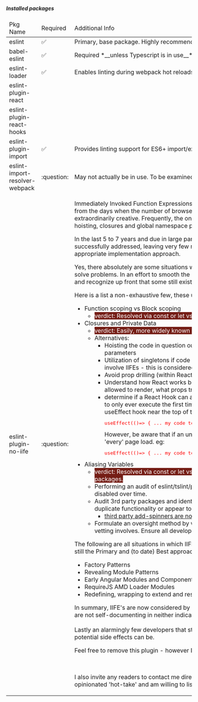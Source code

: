 <!--- #eslint-packages --->

##### Installed packages
<link rel="stylesheet" type="text/css" media="all" href="./mdstyles.css" />
<table class="packages-table">
  <thead>
    <td>Pkg Name</td>
    <td>Required</td>
    <td>Additional Info</td>
  </thead>
  <tbody>
    <tr>
      <td class="pkgName">eslint</td>
      <td class="optional">&#9989;</td>
      <td class="pkginfo">Primary, base package. Highly recommended to also install globally</td>
    </tr>
    <tr>
      <td class="pkgName">babel-eslint</td>
      <!--<td>&#9989; / :question:</td>-->
      <td class="optional">&#9989;</td>
      <td class="pkginfo">Required *__unless Typescript is in use__*, in which case, remove.</td>
    </tr>
    <tr>
      <td class="pkgName">eslint-loader</td>
      <td class="optional">&#9989;</td>
      <td class="pkginfo">Enables linting during webpack hot reloads.</td>
    </tr>
    <tr>
      <td class="pkgName">eslint-plugin-react</td>
      <td class="optional"></td>
      <td class="pkginfo"></td>
    </tr>
    <tr>
      <td class="pkgName">eslint-plugin-react-hooks</td>
      <td class="optional"></td>
      <td class="pkginfo"></td>
    </tr>
    <tr>
      <td class="pkgName">eslint-plugin-import</td>
      <td class="optional">&#9989;</td>
      <td class="pkginfo">Provides linting support for ES6+ import/export syntax identification of file path misspellings</td>
    </tr>
    <tr>
      <td class="pkgName">eslint-import-resolver-webpack</td>
      <td class="optional">:question:</td>
      <td class="pkginfo">May not actually be in use.  To be examined further.</td>
    </tr>
    <tr>
      <td class="pkgName">eslint-plugin-no-iife</td>
      <td class="optional">:question:</td>
      <td class="pkginfo">
        <p>Immediately Invoked Function Expressions - which going forward will be referred to as 'IIFE' - patterns are 
        a holder from the days when the number of browsers, each with their own javascript interpreters caused the need to get extraordinarily creative.  
        Frequently,  the only means to solve certain problems such as those arising from variable hoisting, closures and global namespace polution.</p>
        <p>In the last 5 to 7 years and due in large part to the advent of ES6(+) nearly all of these problems have been quite successfully addressed,
        leaving very few remaining use cases in which use of an IIFE remains the correct and appropriate implementation approach.</p>
        <p>Yes, there absolutely are some situations which IIFE's are both the easiest and most reliable/readable approach to solve problems.  In an effort
        to smooth the ruffled feathers this no doubt has caused in some I would lke to aknowledge and recognize up front that some still exist.
        </p>
        <p>Here is a list a non-exhaustive few, these use cases include:</p>
        <ul>
          <li class="example_title">Function scoping vs Block scoping
            <ul>
              <li><span style="color: white; background-color: #751e16">verdict: Resolved via const or let vs var</span></li>
            </ul>
          </li>
          <li class="example_title">Closures and Private Data
            <ul>
              <li><span style="color: white; background-color: #751e16">verdict: Easily, more widely known patterns now exist which are also more readable</span></li>
              <li>Alternatives:
                <ul>
                  <li>Hoisting the code in question outside of the current closure and explicitly pass the variables needed as parameters</li>
                  <li>Utilization of singletons if code must only be executed once.  *note - many es5 singleton patterns also involve IIFEs - this is considered an acceptable use</li>
                  <li>Avoid prop drilling (within React in particular)</li>
                  <li>
                    Understand how React works behind the scenes and properly control if a child component should be 
                    allowed to render, what props truly changed (if any) 
                  </li>
                  <li>
                    determine if a React Hook can already provide your desired result.  Eg:  if the desire is for a segment of code to only 
                    ever execute the first time a given component loads then place that segment of code within a useEffect hook near the top of the colsure
                    and provide an empty array to the useEffect dependencies:
                    <pre style="color: red">useEffect(()=> { ... my code to only execute once here ...}, []);  <-- no dependencies within the array.</pre>
                    However, be aware that if an undefined dependency array is provided that same useEffect will execute on 'every' page load.  eg:
                    <pre style="color: red">useEffect(()=> { ... my code to only execute once here ...});  <-- no dependencies within the array.</pre>
                  </li>
                </ul>
              </li>
            </ul>
          </li>
          <li class="example_title">Aliasing Variables
            <ul>
              <li>
                <span style="color: white; background-color: #751e16">verdict: Resolved via const or let vs var, avoided/identified by properly auditing linting rules and 3rd party packages.</span>
                  <li>Performing an audit of eslint/tslint/prettier rules and fully examining which rules have been allowed to be disabled over time.</li>
                  <li>Audit 3rd party packages and identify (and subsequently eliminate) packages that serve little purpose, provide duplicate functionality or appear to be in close proximity to an unusual number of defects filed.
                    <ul><li><u>third party add-spinners are notorious for polluting the global namespace and causing problems</u></li></ul>
                  </li>
                  <li>Formulate an oversight method by which new packages being introduced must be vetted - and document what vetting involves.  Ensure all developers are aware</li>
              </li>
            </ul>
          </li>
        </ul>
        <p>The following are all situations in which IIFE usage is not just simply effective while holding noses out of need but are still the Primary and (to date) Best approaches:</p>
        <ul>
          <li class="example_title">Factory Patterns</li>
          <li class="example_title">Revealing Module Patterns</li>
          <li class="example_title">Early Angular Modules and Components</li>
          <li class="example_title">RequireJS AMD Loader Modules</li>
          <li class="example_title">Redefining, wrapping to extend and restriction of use of base javascript prototypes</li>
        </ul>
        <p>In summary, IIFE's are now considered by many as an anti-pattern and should be avoided as they are difficult to read, are not self-documenting in 
        neither indicating of their intent nor what the problem was that needed solved.<br><br>Lastly an alarmingly few developers that still (or often ever truly did) 
        fully understand how IIFEs work or what the potential side effects can be.</p>
        <p>Feel free to remove this plugin - however I would suggest only doing so after some reading and careful thought.</p><br>
        <p>I also invite any readers to contact me directly and discuss this topic further.  As I said opening up this is a highly opinionated 'hot-take'
        and am willing to listen to other points of view.  Who knows - you may change my mind.</p>
      </td>
    </tr>
  </tbody>
</table>
<!--- #eslint-packages --->